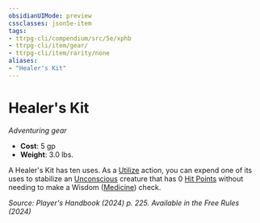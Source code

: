 ```yaml
---
obsidianUIMode: preview
cssclasses: json5e-item
tags:
- ttrpg-cli/compendium/src/5e/xphb
- ttrpg-cli/item/gear/
- ttrpg-cli/item/rarity/none
aliases: 
- "Healer's Kit"
---
```

# Healer's Kit
*Adventuring gear*  


- **Cost**: 5 gp
- **Weight**: 3.0 lbs.

A Healer's Kit has ten uses. As a [Utilize](3-Mechanics/CLI/rules/actions.md#Utilize) action, you can expend one of its uses to stabilize an [Unconscious](3-Mechanics/CLI/rules/conditions.md#Unconscious) creature that has 0 [Hit Points](3-Mechanics/CLI/rules/variant-rules/hit-points-xphb.md) without needing to make a Wisdom ([Medicine](3-Mechanics/CLI/rules/skills.md#Medicine)) check.

*Source: Player's Handbook (2024) p. 225. Available in the Free Rules (2024)*